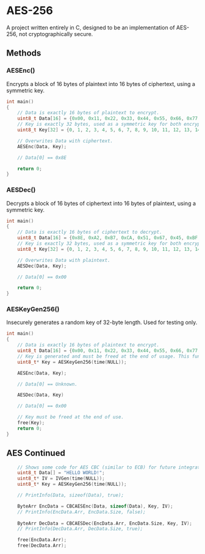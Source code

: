 # AES-256

A project written entirely in C, designed to be an implementation of AES-256, not cryptographically secure.

## Methods

### AESEnc()

Encrypts a block of 16 bytes of plaintext into 16 bytes of ciphertext, using a symmetric key.

```C
int main()
{
    // Data is exactly 16 bytes of plaintext to encrypt.
    uint8_t Data[16] = {0x00, 0x11, 0x22, 0x33, 0x44, 0x55, 0x66, 0x77, 0x88, 0x99, 0xAA, 0xBB, 0xCC, 0xDD, 0xEE, 0xFF};
    // Key is exactly 32 bytes, used as a symmetric key for both encryption and decryption.
    uint8_t Key[32] = {0, 1, 2, 3, 4, 5, 6, 7, 8, 9, 10, 11, 12, 13, 14, 15, 16, 17, 18, 19, 20, 21, 22, 23, 24, 25, 26, 27, 28, 29, 30, 31};

    // Overwrites Data with ciphertext.
    AESEnc(Data, Key);

    // Data[0] == 0x8E

    return 0;
}
```

### AESDec()

Decrypts a block of 16 bytes of ciphertext into 16 bytes of plaintext, using a symmetric key.

```C
int main()
{
    // Data is exactly 16 bytes of ciphertext to decrypt.
    uint8_t Data[16] = {0x8E, 0xA2, 0xB7, 0xCA, 0x51, 0x67, 0x45, 0xBF, 0xEA, 0xFC, 0x49, 0x90, 0x4B, 0x49, 0x60, 0x89};
    // Key is exactly 32 bytes, used as a symmetric key for both encryption and decryption.
    uint8_t Key[32] = {0, 1, 2, 3, 4, 5, 6, 7, 8, 9, 10, 11, 12, 13, 14, 15, 16, 17, 18, 19, 20, 21, 22, 23, 24, 25, 26, 27, 28, 29, 30, 31};

    // Overwrites Data with plaintext.
    AESDec(Data, Key);

    // Data[0] == 0x00

    return 0;
}
```

### AESKeyGen256()

Insecurely generates a random key of 32-byte length. Used for testing only.

```C
int main()
{
    // Data is exactly 16 bytes of plaintext to encrypt.
    uint8_t Data[16] = {0x00, 0x11, 0x22, 0x33, 0x44, 0x55, 0x66, 0x77, 0x88, 0x99, 0xAA, 0xBB, 0xCC, 0xDD, 0xEE, 0xFF};
    // Key is generated and must be freed at the end of usage. This function is highly insecure, only use for testing.
    uint8_t* Key = AESKeyGen256(time(NULL));

    AESEnc(Data, Key);

    // Data[0] == Unknown.

    AESDec(Data, Key)

    // Data[0] == 0x00

    // Key must be freed at the end of use.
    free(Key);
    return 0;
}
```

## AES Continued

```C
    // Shows some code for AES CBC (similar to ECB) for future integration.
    uint8_t Data[] = "HELLO WORLD!";
    uint8_t* IV = IVGen(time(NULL));
    uint8_t* Key = AESKeyGen256(time(NULL));

    // PrintInfo(Data, sizeof(Data), true);

    ByteArr EncData = CBCAESEnc(Data, sizeof(Data), Key, IV);
    // PrintInfo(EncData.Arr, EncData.Size, false);
    
    ByteArr DecData = CBCAESDec(EncData.Arr, EncData.Size, Key, IV);
    // PrintInfo(DecData.Arr, DecData.Size, true);

    free(EncData.Arr);
    free(DecData.Arr);

```

